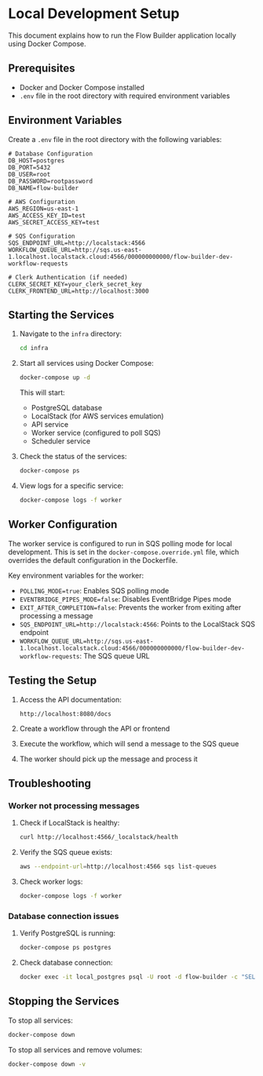# Local Development Setup

This document explains how to run the Flow Builder application locally using Docker Compose.

## Prerequisites

- Docker and Docker Compose installed
- `.env` file in the root directory with required environment variables

## Environment Variables

Create a `.env` file in the root directory with the following variables:

```
# Database Configuration
DB_HOST=postgres
DB_PORT=5432
DB_USER=root
DB_PASSWORD=rootpassword
DB_NAME=flow-builder

# AWS Configuration
AWS_REGION=us-east-1
AWS_ACCESS_KEY_ID=test
AWS_SECRET_ACCESS_KEY=test

# SQS Configuration
SQS_ENDPOINT_URL=http://localstack:4566
WORKFLOW_QUEUE_URL=http://sqs.us-east-1.localhost.localstack.cloud:4566/000000000000/flow-builder-dev-workflow-requests

# Clerk Authentication (if needed)
CLERK_SECRET_KEY=your_clerk_secret_key
CLERK_FRONTEND_URL=http://localhost:3000
```

## Starting the Services

1. Navigate to the `infra` directory:
   ```bash
   cd infra
   ```

2. Start all services using Docker Compose:
   ```bash
   docker-compose up -d
   ```

   This will start:
   - PostgreSQL database
   - LocalStack (for AWS services emulation)
   - API service
   - Worker service (configured to poll SQS)
   - Scheduler service

3. Check the status of the services:
   ```bash
   docker-compose ps
   ```

4. View logs for a specific service:
   ```bash
   docker-compose logs -f worker
   ```

## Worker Configuration

The worker service is configured to run in SQS polling mode for local development. This is set in the `docker-compose.override.yml` file, which overrides the default configuration in the Dockerfile.

Key environment variables for the worker:
- `POLLING_MODE=true`: Enables SQS polling mode
- `EVENTBRIDGE_PIPES_MODE=false`: Disables EventBridge Pipes mode
- `EXIT_AFTER_COMPLETION=false`: Prevents the worker from exiting after processing a message
- `SQS_ENDPOINT_URL=http://localstack:4566`: Points to the LocalStack SQS endpoint
- `WORKFLOW_QUEUE_URL=http://sqs.us-east-1.localhost.localstack.cloud:4566/000000000000/flow-builder-dev-workflow-requests`: The SQS queue URL

## Testing the Setup

1. Access the API documentation:
   ```
   http://localhost:8080/docs
   ```

2. Create a workflow through the API or frontend

3. Execute the workflow, which will send a message to the SQS queue

4. The worker should pick up the message and process it

## Troubleshooting

### Worker not processing messages

1. Check if LocalStack is healthy:
   ```bash
   curl http://localhost:4566/_localstack/health
   ```

2. Verify the SQS queue exists:
   ```bash
   aws --endpoint-url=http://localhost:4566 sqs list-queues
   ```

3. Check worker logs:
   ```bash
   docker-compose logs -f worker
   ```

### Database connection issues

1. Verify PostgreSQL is running:
   ```bash
   docker-compose ps postgres
   ```

2. Check database connection:
   ```bash
   docker exec -it local_postgres psql -U root -d flow-builder -c "SELECT 1"
   ```

## Stopping the Services

To stop all services:
```bash
docker-compose down
```

To stop all services and remove volumes:
```bash
docker-compose down -v
```
